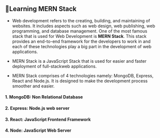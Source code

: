 ## 🎯Learning MERN Stack 
- Web development refers to the creating, building, and maintaining of websites. It includes aspects 
such as web design, web publishing, web programming, and database management. One of the most famous
stack that is used for Web Development is **MERN Stack**. This stack provides an end-to-end framework for 
the developers to work in and each of these technologies play a big part in the development of web applications.

- MERN Stack is a JavaScript Stack that is used for easier and faster deployment of full-stackweb applications.
- MERN Stack comprises of 4 technologies namely: MongoDB, Express, React and Node.js.
It is designed to make the development process smoother and easier.

#### 1. MongoDB: Non Relational Database
#### 2. Express: Node.js web server
#### 3. React: JavaScript Frontend Framework
#### 4. Node: JavaScript Web Server
